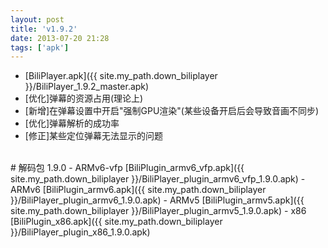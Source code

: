 ```yaml
---
layout: post
title: 'v1.9.2'
date: 2013-07-20 21:28
tags: ['apk']
---
```

- [BiliPlayer.apk]({{ site.my_path.down_biliplayer }}/BiliPlayer_1.9.2_master.apk)
- \[优化\]弹幕的资源占用(理论上)
- \[新增\]在弹幕设置中开启"强制GPU渲染"(某些设备开启后会导致音画不同步)
- \[优化\]弹幕解析的成功率
- \[修正\]某些定位弹幕无法显示的问题
<br />
# 解码包 1.9.0
- ARMv6-vfp [BiliPlugin_armv6_vfp.apk]({{ site.my_path.down_biliplayer }}/BiliPlayer_plugin_armv6_vfp_1.9.0.apk)
- ARMv6 [BiliPlugin_armv6.apk]({{ site.my_path.down_biliplayer }}/BiliPlayer_plugin_armv6_1.9.0.apk)
- ARMv5 [BiliPlugin_armv5.apk]({{ site.my_path.down_biliplayer }}/BiliPlayer_plugin_armv5_1.9.0.apk)
- x86 [BiliPlugin_x86.apk]({{ site.my_path.down_biliplayer }}/BiliPlayer_plugin_x86_1.9.0.apk)

